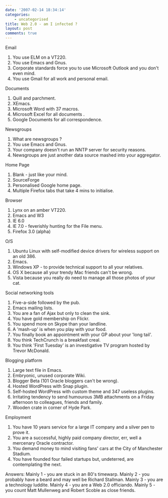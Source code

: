 ```yaml
---
date: '2007-02-14 18:34:14'
categories:
    - uncategorised
title: Web 2.0 - am I infected ?
layout: post
comments: true
---
```


Email

1.  You use ELM on a VT220.
2.  You use Emacs and Gnus.
3.  Corporate standards force you to use Microsoft Outlook and you don't
    even mind.
4.  You use Gmail for all work and personal email.

Documents

1.  Quill and parchment.
2.  XEmacs.
3.  Microsoft Word with 37 macros.
4.  Microsoft Excel for all documents .
5.  Google Documents for all correspondence.

Newsgroups

1.  What are newsgroups ?
2.  You use Emacs and Gnus.
3.  Your company doesn't run an NNTP server for security reasons.
4.  Newsgroups are just another data source mashed into your aggregator.

Home Page

1.  Blank - just like your mind.
2.  SourceForge
3.  Personalised Google home page.
4.  Multiple Firefox tabs that take 4 mins to initialise.

Browser

1.  Lynx on an amber VT220.
2.  Emacs and W3
3.  IE 6.0
4.  IE 7.0 - feverishly hunting for the File menu.
5.  Firefox 3.0 (alpha)

O/S

1.  Ubuntu Linux with self-modified device drivers for wireless support
    on an old 386.
2.  Emacs.
3.  Windows XP - to provide technical support to all your relatives.
4.  OS X because all your trendy Mac friends can't be wrong.
5.  Vista because you really do need to manage all those photos of your
    cat.

Social networking tools

1.  Five-a-side followed by the pub.
2.  Emacs mailing lists.
3.  You are a fan of Ajax but only to clean the sink.
4.  You have gold membership on Flickr.
5.  You spend more on Skype than your landline.
6.  A 'mash-up' is when you play with your food.
7.  You finally book an appointment with your GP about your 'long tail'.
8.  You think TechCrunch is a breakfast creal.
9.  You think 'First Tuesday' is an investigative TV program hosted by
    Trevor McDonald.

Blogging platform

1.  Large text file in Emacs.
2.  Embryonic, unused corporate Wiki.
3.  Blogger Beta (101 Oracle bloggers can't be wrong).
4.  Hosted WordPress with Snap plugin.
5.  Self-hosted WordPress with custom theme and 347 useless plugins.
6.  Irritating tendency to send humourous 3MB attachments on a Friday
    afternoon to colleagues, friends and family.
7.  Wooden crate in corner of Hyde Park.

Employment

1.  You have 10 years service for a large IT company and a silver pen to
    prove it.
2.  You are a successful, highly paid company director, err, well a
    mercenary Oracle contractor.
3.  You demand money to mind visiting fans' cars at the City of
    Manchester Stadium.
4.  You have founded four failed startups but, undeterred, are
    contemplating the next.

Answers: Mainly 1 - you are stuck in an 80's timewarp. Mainly 2 - you
probably have a beard and may well be Richard Stallman. Mainly 3 - you
are a technology luddite. Mainly 4 - you are a Web 2.0 officiando.
Mainly 5 - you count Matt Mullenweg and Robert Scoble as close friends.
